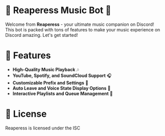 # 🎵 Reaperess Music Bot 🎵

Welcome from **Reaperess** - your ultimate music companion on Discord! This bot is packed with tons of features to make your music experience on Discord amazing. Let's get started!

# 🚀 Features

- **High-Quality Music Playback** 🎶
- **YouTube, Spotify, and SoundCloud Support** 🎧
- **Customizable Prefix and Settings** 🔧
- **Auto Leave and Voice State Display Options** 👥
- **Interactive Playlists and Queue Management** 📜

# 📄 License

Reaperess is licensed under the ISC
